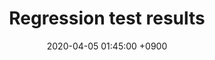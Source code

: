 ---
layout: regrtests_results
title:  "Regression test results"
date:   2020-04-05 01:45:00 +0900
categories: numbers
---